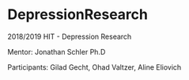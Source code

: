 # DepressionResearch
2018/2019 HIT - Depression Research

Mentor: Jonathan Schler Ph.D

Participants: Gilad Gecht, Ohad Valtzer, Aline Eliovich

